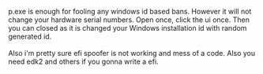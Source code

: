 p.exe is enough for fooling any windows id based bans. However it will not change your hardware serial numbers. Open once, click the ui once. Then you can closed as it is changed your Windows installation id with random generated id. 
<br>
<br>
Also i'm pretty sure efi spoofer is not working and mess of a code. Also you need edk2 and others if you gonna write a efi.
